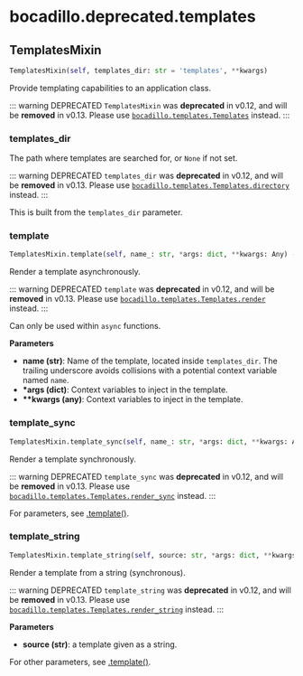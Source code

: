 # bocadillo.deprecated.templates

## TemplatesMixin
```python
TemplatesMixin(self, templates_dir: str = 'templates', **kwargs)
```
Provide templating capabilities to an application class.

::: warning DEPRECATED
`TemplatesMixin` was **deprecated** in v0.12, and will be **removed** in v0.13. Please use [`bocadillo.templates.Templates`](./templates.md#Templates) instead.
:::



### templates_dir
The path where templates are searched for, or `None` if not set.

::: warning DEPRECATED
`templates_dir` was **deprecated** in v0.12, and will be **removed** in v0.13. Please use [`bocadillo.templates.Templates.directory`](./templates.md#Templates) instead.
:::



This is built from the `templates_dir` parameter.
### template
```python
TemplatesMixin.template(self, name_: str, *args: dict, **kwargs: Any) -> str
```
Render a template asynchronously.

::: warning DEPRECATED
`template` was **deprecated** in v0.12, and will be **removed** in v0.13. Please use [`bocadillo.templates.Templates.render`](./templates.md#render) instead.
:::



Can only be used within `async` functions.

__Parameters__

- __name (str)__:
    Name of the template, located inside `templates_dir`.
    The trailing underscore avoids collisions with a potential
    context variable named `name`.
- __*args (dict)__:
    Context variables to inject in the template.
- __**kwargs (any)__:
    Context variables to inject in the template.
### template_sync
```python
TemplatesMixin.template_sync(self, name_: str, *args: dict, **kwargs: Any) -> str
```
Render a template synchronously.

::: warning DEPRECATED
`template_sync` was **deprecated** in v0.12, and will be **removed** in v0.13. Please use [`bocadillo.templates.Templates.render_sync`](./templates.md#render-sync) instead.
:::



For parameters, see [.template()](#template).
### template_string
```python
TemplatesMixin.template_string(self, source: str, *args: dict, **kwargs: Any) -> str
```
Render a template from a string (synchronous).

::: warning DEPRECATED
`template_string` was **deprecated** in v0.12, and will be **removed** in v0.13. Please use [`bocadillo.templates.Templates.render_string`](./templates.md#render-string) instead.
:::



__Parameters__

- __source (str)__: a template given as a string.

For other parameters, see [.template()](#template).
